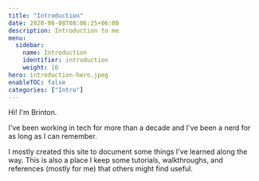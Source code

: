 ```yaml
---
title: "Introduction"
date: 2020-06-08T08:06:25+06:00
description: Introduction to me
menu:
  sidebar:
    name: Introduction
    identifier: introduction
    weight: 10
hero: introduction-hero.jpeg
enableTOC: false
categories: ["Intro"]
---
```


Hi! I'm Brinton.

I've been working in tech for more than a decade and I've been a nerd for as long as I can remember. 

I mostly created this site to document some things I've learned along the way. This is also a place I keep some tutorials, walkthroughs, and references (mostly for me) that others might find useful. 